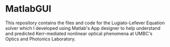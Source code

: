# MatlabGUI
This repository contains the files and code for the Lugiato-Lefever Equation solver which I developed using Matlab's App designer to help understand and predicted Kerr-mediated nonlinear optical phenomena at UMBC's Optics and Photonics Laboratory.   
